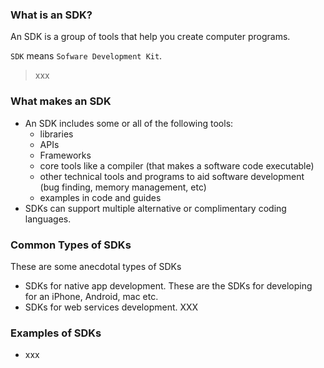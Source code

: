 ### What is an SDK?

An SDK is a group of tools that help you create computer programs.

`SDK` means `Sofware Development Kit`. 

> xxx

### What makes an SDK

* An SDK includes some or all of the following tools:
    * libraries
    * APIs
    * Frameworks
    * core tools like a compiler (that makes a software code executable)
    * other technical tools and programs to aid software development (bug finding, memory management, etc)
    * examples in code and guides
* SDKs can support multiple alternative or complimentary coding languages.

### Common Types of SDKs

These are some anecdotal types of SDKs
* SDKs for native app development. These are the SDKs for developing for an iPhone, Android, mac etc.
* SDKs for web services development. XXX

### Examples of SDKs

* xxx